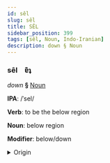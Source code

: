```yaml
---
id: sêl
slug: sêl
title: SÊL
sidebar_position: 399
tags: [sêl, Noun, Indo-Iranian]
description: down § Noun
---
```


### sêl&emsp;<span kind="abugida">ɐ͊ʇ</span>

*down* **§** [Noun](../../tags/Noun)

**IPA**: /ˈsel/

**Verb**: to be the below region

**Noun**: below region

**Modifier**: below/down

<details>
    <summary>Origin</summary>
    Persian زیر zir [zeːɾ]<br/>
    <em>Indo-Iranian Language Family</em>
</details>